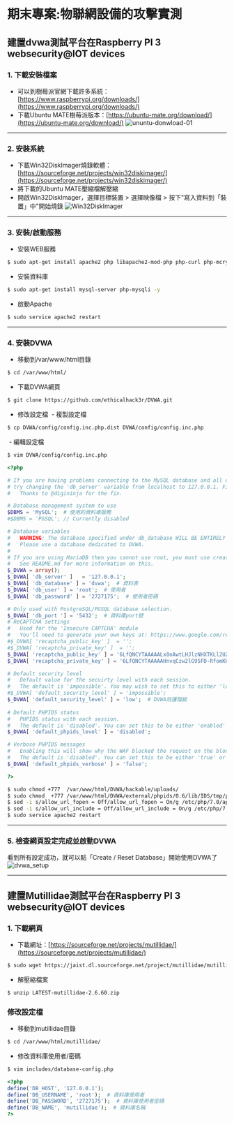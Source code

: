 # 期末專案:物聯網設備的攻擊實測
## 建置dvwa測試平台在Raspberry PI 3 websecurity@IOT devices
### 1. 下載安裝檔案
- 可以到樹莓派官網下載許多系統：[https://www.raspberrypi.org/downloads/](https://www.raspberrypi.org/downloads/)
- 下載Ubuntu MATE樹莓派版本：[https://ubuntu-mate.org/download/](https://ubuntu-mate.org/download/)
![ununtu-donwload-01](images/ununtu-donwload-01.jpg)
***
### 2. 安裝系統
- 下載Win32DiskImager燒錄軟體：[https://sourceforge.net/projects/win32diskimager/](https://sourceforge.net/projects/win32diskimager/)
- 將下載的Ubuntu MATE壓縮檔解壓縮
- 開啟Win32DiskImager，選擇目標裝置 > 選擇映像檔 > 按下"寫入資料到「裝置」中"開始燒錄
![Win32DiskImager](images/Win32DiskImager.jpg)
***
### 3. 安裝/啟動服務
- 安裝WEB服務
```Bash
$ sudo apt-get install apache2 php libapache2-mod-php php-curl php-mcrypt php-mbstring phpunit php-gd -y
```
- 安裝資料庫
```Bash
$ sudo apt-get install mysql-server php-mysqli -y
```
- 啟動Apache
```Bash
$ sudo service apache2 restart
```
***
### 4. 安裝DVWA
- 移動到/var/www/html目錄
```Bash
$ cd /var/www/html/
```
- 下載DVWA網頁
```Bash
$ git clone https://github.com/ethicalhack3r/DVWA.git
```
- 修改設定檔
  - 複製設定檔
```Bash
$ cp DVWA/config/config.inc.php.dist DVWA/config/config.inc.php
```
  - 編輯設定檔  
```Bash
$ vim DVWA/config/config.inc.php
```
  
```php
<?php

# If you are having problems connecting to the MySQL database and all of the variables below are correct
# try changing the 'db_server' variable from localhost to 127.0.0.1. Fixes a problem due to sockets.
#   Thanks to @digininja for the fix.

# Database management system to use
$DBMS = 'MySQL';  # 使用的資料庫服務
#$DBMS = 'PGSQL'; // Currently disabled

# Database variables
#   WARNING: The database specified under db_database WILL BE ENTIRELY DELETED during setup.
#   Please use a database dedicated to DVWA.
#
# If you are using MariaDB then you cannot use root, you must use create a dedicated DVWA user.
#   See README.md for more information on this.
$_DVWA = array();
$_DVWA[ 'db_server' ]   = '127.0.0.1';
$_DVWA[ 'db_database' ] = 'dvwa';  # 資料表
$_DVWA[ 'db_user' ] = 'root';  # 使用者
$_DVWA[ 'db_password' ] = '2727175';  # 使用者密碼

# Only used with PostgreSQL/PGSQL database selection.
$_DVWA[ 'db_port '] = '5432';  # 資料庫port號
# ReCAPTCHA settings
#   Used for the 'Insecure CAPTCHA' module
#   You'll need to generate your own keys at: https://www.google.com/recaptcha/admin/create
#$_DVWA[ 'recaptcha_public_key' ]  = '';
#$_DVWA[ 'recaptcha_private_key' ]  = '';
$_DVWA[ 'recaptcha_public_key' ] = '6LfQNCYTAAAAALx0oAwtLHJlzNHXTKLl2UZjQjw-';  # google recaptcha 公鑰
$_DVWA[ 'recaptcha_private_key' ] = '6LfQNCYTAAAAAHnvqCzw2lG95FD-RfomKHWf7Zob';  # google recaptcha 私鑰

# Default security level
#   Default value for the secuirty level with each session.
#   The default is 'impossible'. You may wish to set this to either 'low', 'medium', 'high' or impossible'.
#$_DVWA[ 'default_security_level' ] = 'impossible';
$_DVWA[ 'default_security_level' ] = 'low';  # DVWA防護階級
   
# Default PHPIDS status
#   PHPIDS status with each session.
#   The default is 'disabled'. You can set this to be either 'enabled' or 'disabled'.
$_DVWA[ 'default_phpids_level' ] = 'disabled';

# Verbose PHPIDS messages
#   Enabling this will show why the WAF blocked the request on the blocked request.
#   The default is 'disabled'. You can set this to be either 'true' or 'false'.
$_DVWA[ 'default_phpids_verbose' ] = 'false';

?>
```
```Bash
$ sudo chmod +777  /var/www/html/DVWA/hackable/uploads/
$ sudo chmod  +777 /var/www/html/DVWA/external/phpids/0.6/lib/IDS/tmp/phpids_log.txt
$ sed -i s/allow_url_fopen = Off/allow_url_fopen = On/g /etc/php/7.0/apache2/php.ini
$ sed -i s/allow_url_include = Off/allow_url_include = On/g /etc/php/7.0/apache2/php.ini
$ sudo service apache2 restart
```
***
### 5. 檢查網頁設定完成並啟動DVWA
看到所有設定成功，就可以點「Create / Reset Database」開始使用DVWA了
![dvwa_setup](images/dvwa_setup.PNG)
***
## 建置Mutillidae測試平台在Raspberry PI 3 websecurity@IOT devices
### 1. 下載網頁
- 下載網址：[https://sourceforge.net/projects/mutillidae/](https://sourceforge.net/projects/mutillidae/)
```Bash
$ sudo wget https://jaist.dl.sourceforge.net/project/mutillidae/mutillidae-project/LATEST-mutillidae-2.6.60.zip --no-check-certificate
```
- 解壓縮檔案
```Bash
$ unzip LATEST-mutillidae-2.6.60.zip
```
### 修改設定檔
- 移動到mutillidae目錄
```Bash
$ cd /var/www/html/mutillidae/
```
- 修改資料庫使用者/密碼
```Bash
$ vim includes/database-config.php
```
```php
<?php
define('DB_HOST', '127.0.0.1');
define('DB_USERNAME', 'root');  # 資料庫使用者
define('DB_PASSWORD', '2727175');  # 資料庫使用者密碼
define('DB_NAME', 'mutillidae');  # 資料庫名稱
?>
```

